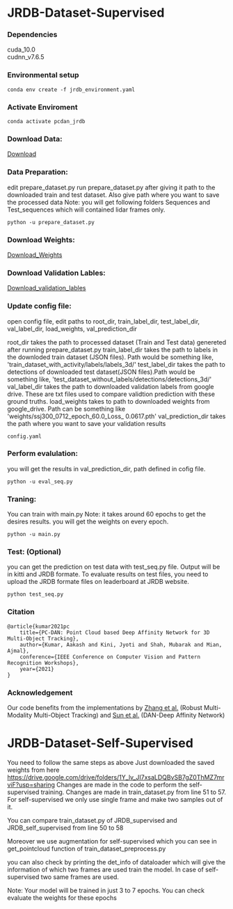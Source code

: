 # JRDB-Dataset-Supervised

### Dependencies
cuda_10.0 <br/>
cudnn_v7.6.5

### Environmental setup


```
conda env create -f jrdb_environment.yaml
```

### Activate Enviroment

```
conda activate pcdan_jrdb
```

### Download Data:

[Download](https://jrdb.stanford.edu/dataset/about)

### Data Preparation:
edit prepare_dataset.py
run prepare_dataset.py after giving it path to the downloaded train and test dataset. Also give path where you want to save the processed data
Note: you will get following folders Sequences and Test_sequences which will contained lidar frames only.

```
python -u prepare_dataset.py
```

### Download Weights:

[Download_Weights](https://drive.google.com/drive/folders/1Y_lv_JI7xsaLDQBvSB7gZ0ThMZ7mrviF?usp=sharing)


### Download Validation Lables:

[Download_validation_lables](https://drive.google.com/drive/folders/1Y_lv_JI7xsaLDQBvSB7gZ0ThMZ7mrviF?usp=sharing) 

### Update config file:
open config file, edit paths to root_dir, train_label_dir, test_label_dir, val_label_dir, load_weights, val_prediction_dir

root_dir takes the path to processed dataset (Train and Test data) genereted after running prepare_dataset.py
train_label_dir takes the path to labels in the downloded train dataset (JSON files). Path would be something like, 'train_dataset_with_activity/labels/labels_3d/'
test_label_dir takes the path to detections of downloaded test dataset(JSON files).Path would be something like, 'test_dataset_without_labels/detections/detections_3d/'
val_label_dir takes the path to downloaded validation labels from google drive. These are txt files used to compare validtion prediction with these ground truths.
load_weights takes to path to downloaded weights from google_drive. Path can be something like 'weights/ssj300_0712_epoch_60.0_Loss_ 0.0617.pth'
val_prediction_dir takes the path where you want to save your validation results 

```
config.yaml
```

### Perform evalulation:
you will get the results in val_prediction_dir, path defined in cofig file.

```
python -u eval_seq.py

```

### Traning:
You can train with main.py
Note: it takes around 60 epochs to get the desires results. you will get the weights on every epoch.

```
python -u main.py

```

### Test: (Optional)
you can get the prediction on test data with test_seq.py file. Output will be in kitti and JRDB formate. 
To evaluate results on test files, you need to upload the JRDB formate files on leaderboard at JRDB website.

```
python test_seq.py

```
### Citation
```
@article{kumar2021pc
	title={PC-DAN: Point Cloud based Deep Affinity Network for 3D Multi-Object Tracking},
	author={Kumar, Aakash and Kini, Jyoti and Shah, Mubarak and Mian, Ajmal},
	conference={IEEE Conference on Computer Vision and Pattern Recognition Workshops},
	year={2021}
}
```

### Acknowledgement
Our code benefits from the implementations by [Zhang et al.](https://github.com/ZwwWayne/mmMOT) (Robust Multi-Modality Multi-Object Tracking) and [Sun et al.](https://github.com/shijieS/SST) (DAN-Deep Affinity Network)


# JRDB-Dataset-Self-Supervised

You need to follow the same steps as above 
Just downloaded the saved weights from here https://drive.google.com/drive/folders/1Y_lv_JI7xsaLDQBvSB7gZ0ThMZ7mrviF?usp=sharing
Changes are made in the code to perform the self-supervised training. Changes are made in train_dataset.py from line 51 to 57. For self-supervised we only use single frame and make two samples out of it.

You can compare train_dataset.py of JRDB_supervised and JRDB_self_supervised from line 50 to 58

Moreover we use augmentation for self-supervised which you can see in get_pointcloud function of train_dataset_preprocess.py

you can also check by printing the det_info of dataloader which will give the information of which two frames are used train the model. In case of self-supervised two same frames are used.

Note: Your model will be trained in just 3 to 7 epochs. You can check evaluate the weights for these epochs
